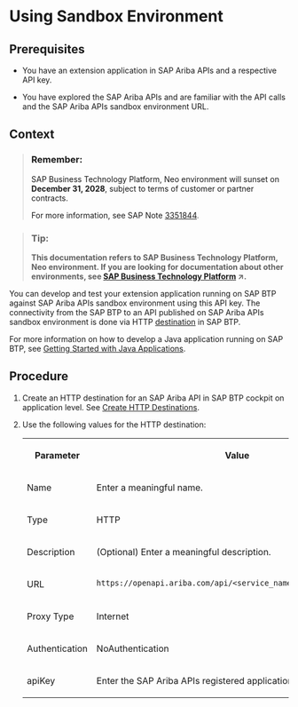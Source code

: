 <!-- loio81ddfa57e10247899bd49db49b12c9a4 -->

# Using Sandbox Environment



<a name="loio81ddfa57e10247899bd49db49b12c9a4__prereq_cvy_bwh_p1b"/>

## Prerequisites

-   You have an extension application in SAP Ariba APIs and a respective API key.

-   You have explored the SAP Ariba APIs and are familiar with the API calls and the SAP Ariba APIs sandbox environment URL.




## Context

> ### Remember:  
> SAP Business Technology Platform, Neo environment will sunset on **December 31, 2028**, subject to terms of customer or partner contracts.
> 
> For more information, see SAP Note [3351844](https://me.sap.com/notes/3351844).

> ### Tip:  
> **This documentation refers to SAP Business Technology Platform, Neo environment. If you are looking for documentation about other environments, see [SAP Business Technology Platform](https://help.sap.com/viewer/65de2977205c403bbc107264b8eccf4b/Cloud/en-US/6a2c1ab5a31b4ed9a2ce17a5329e1dd8.html "SAP Business Technology Platform (SAP BTP) is an integrated offering comprised of four technology portfolios: database and data management, application development and integration, analytics, and intelligent technologies. The platform offers users the ability to turn data into business value, compose end-to-end business processes, and build and extend SAP applications quickly.") :arrow_upper_right:.**

You can develop and test your extension application running on SAP BTP against SAP Ariba APIs sandbox environment using this API key. The connectivity from the SAP BTP to an API published on SAP Ariba APIs sandbox environment is done via HTTP [destination](https://help.sap.com/viewer/65de2977205c403bbc107264b8eccf4b/Cloud/en-US/e66f3eecbb5710148397a19b46c4979b.html) in SAP BTP.

For more information on how to develop a Java application running on SAP BTP, see [Getting Started with Java Applications](https://help.sap.com/viewer/65de2977205c403bbc107264b8eccf4b/Cloud/en-US/e66f3eecbb5710148397a19b46c4979b.html).



## Procedure

1.  Create an HTTP destination for an SAP Ariba API in SAP BTP cockpit on application level. See [Create HTTP Destinations](https://help.sap.com/viewer/cca91383641e40ffbe03bdc78f00f681/Cloud/en-US/1e110da0ddd8453aaf5aed2485d84f25.html).

2.  Use the following values for the HTTP destination:


    <table>
    <tr>
    <th valign="top">

    Parameter
    
    </th>
    <th valign="top">

    Value
    
    </th>
    </tr>
    <tr>
    <td valign="top">
    
    Name
    
    </td>
    <td valign="top">
    
    Enter a meaningful name.
    
    </td>
    </tr>
    <tr>
    <td valign="top">
    
    Type
    
    </td>
    <td valign="top">
    
    HTTP
    
    </td>
    </tr>
    <tr>
    <td valign="top">
    
    Description
    
    </td>
    <td valign="top">
    
    \(Optional\) Enter a meaningful description.
    
    </td>
    </tr>
    <tr>
    <td valign="top">
    
    URL
    
    </td>
    <td valign="top">
    
    `https://openapi.ariba.com/api/<service_name>/<version>/sandbox` 
    
    </td>
    </tr>
    <tr>
    <td valign="top">
    
    Proxy Type
    
    </td>
    <td valign="top">
    
    Internet
    
    </td>
    </tr>
    <tr>
    <td valign="top">
    
    Authentication
    
    </td>
    <td valign="top">
    
    NoAuthentication
    
    </td>
    </tr>
    <tr>
    <td valign="top">
    
    apiKey
    
    </td>
    <td valign="top">
    
    Enter the SAP Ariba APIs registered application API key.
    
    </td>
    </tr>
    </table>
    

